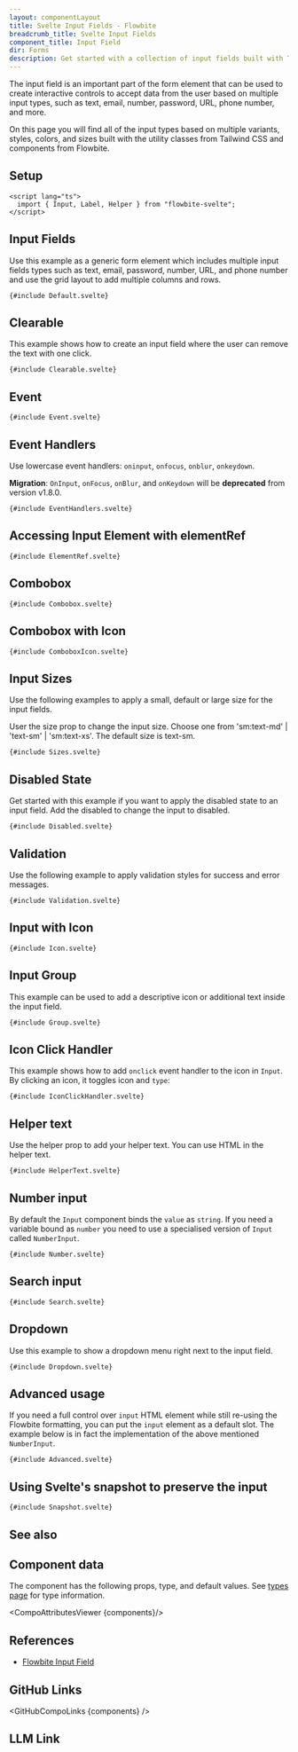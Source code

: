 ```yaml
---
layout: componentLayout
title: Svelte Input Fields - Flowbite
breadcrumb_title: Svelte Input Fields
component_title: Input Field
dir: Forms
description: Get started with a collection of input fields built with Tailwind CSS to start accepting data from the user based on multiple sizes, variants, and input types
---
```


<script lang="ts">
  import { TableProp, TableDefaultRow,  CompoAttributesViewer, GitHubCompoLinks, Seealso, LlmLink } from '../../utils'
  import { A } from '$lib'

  const components = 'Input, InputAddon'
  const relatedLinks = ['/docs/forms/input-field','/docs/forms/floating-label', '/docs/extend/tags' ]
</script>

The input field is an important part of the form element that can be used to create interactive controls to accept data from the user based on multiple input types, such as text, email, number, password, URL, phone number, and more.

On this page you will find all of the input types based on multiple variants, styles, colors, and sizes built with the utility classes from Tailwind CSS and components from Flowbite.

## Setup

```svelte example hideOutput
<script lang="ts">
  import { Input, Label, Helper } from "flowbite-svelte";
</script>
```

## Input Fields

Use this example as a generic form element which includes multiple input fields types such as text, email, password, number, URL, and phone number and use the grid layout to add multiple columns and rows.

```svelte example
{#include Default.svelte}
```

## Clearable

This example shows how to create an input field where the user can remove the
text with one click.

```svelte example
{#include Clearable.svelte}
```

## Event

```svelte example
{#include Event.svelte}
```

## Event Handlers

Use lowercase event handlers: `oninput`, `onfocus`, `onblur`, `onkeydown`.

**Migration**: `OnInput`, `onFocus`, `onBlur`, and `onKeydown` will be **deprecated** from version v1.8.0.

```svelte example
{#include EventHandlers.svelte}
```

## Accessing Input Element with elementRef

```svelte example class="flex justify-center" hideResponsiveButtons
{#include ElementRef.svelte}
```

## Combobox

```svelte example class="h-96 space-y-20"
{#include Combobox.svelte}
```

## Combobox with Icon

```svelte example class="h-80"
{#include ComboboxIcon.svelte}
```

## Input Sizes

Use the following examples to apply a small, default or large size for the input fields.

User the size prop to change the input size. Choose one from 'sm:text-md' | 'text-sm' | 'sm:text-xs'. The default size is text-sm.

```svelte example hideScript class="space-y-6"
{#include Sizes.svelte}
```

## Disabled State

Get started with this example if you want to apply the disabled state to an input field. Add the disabled to change the input to disabled.

```svelte example hideScript
{#include Disabled.svelte}
```

## Validation

Use the following example to apply validation styles for success and error messages.

```svelte example
{#include Validation.svelte}
```

## Input with Icon

```svelte example class="space-y-6"
{#include Icon.svelte}
```

## Input Group

This example can be used to add a descriptive icon or additional text inside the input field.

```svelte example class="space-y-6"
{#include Group.svelte}
```

## Icon Click Handler

This example shows how to add `onclick` event handler to the icon in `Input`. By clicking an icon, it toggles icon and `type`:

```svelte example class="gap-6"
{#include IconClickHandler.svelte}
```

## Helper text

Use the helper prop to add your helper text. You can use HTML in the helper text.

```svelte example
{#include HelperText.svelte}
```

## Number input

By default the `Input` component binds the `value` as `string`. If you need a variable bound as `number` you need to use a specialised version of `Input` called `NumberInput`.

```svelte example
{#include Number.svelte}
```

## Search input

```svelte example
{#include Search.svelte}
```

## Dropdown

Use this example to show a dropdown menu right next to the input field.

```svelte example class="h-64"
{#include Dropdown.svelte}
```

## Advanced usage

If you need a full control over `input` HTML element while still re-using the Flowbite formatting, you can put the `input` element as a default slot. The example below is in fact the implementation of the above mentioned `NumberInput`.

```svelte example class="gap-4"
{#include Advanced.svelte}
```

## Using Svelte's snapshot to preserve the input

```svelte example class="h-auto"
{#include Snapshot.svelte}
```

## See also

<Seealso links={relatedLinks} />

## Component data

The component has the following props, type, and default values. See [types page](/docs/pages/typescript) for type information.

<CompoAttributesViewer {components}/>

## References

- [Flowbite Input Field](https://flowbite.com/docs/forms/input-field/)

## GitHub Links

<GitHubCompoLinks {components} />

## LLM Link

<LlmLink />
